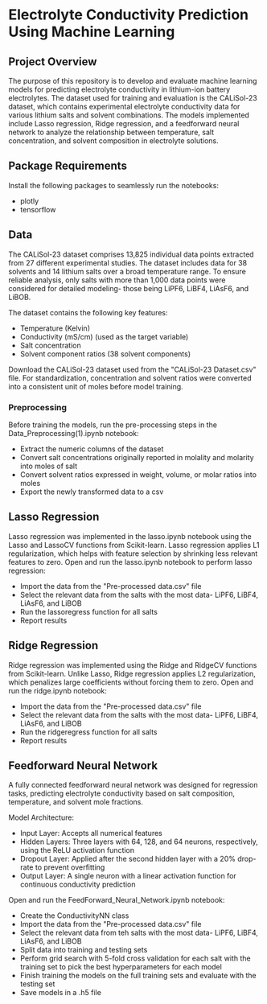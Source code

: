 # Electrolyte Conductivity Prediction Using Machine Learning

## Project Overview
The purpose of this repository is to develop and evaluate machine learning models for predicting electrolyte conductivity in lithium-ion battery electrolytes. The dataset used for training and evaluation is the CALiSol-23 dataset, which contains experimental electrolyte conductivity data for various lithium salts and solvent combinations. The models implemented include Lasso regression, Ridge regression, and a feedforward neural network to analyze the relationship between temperature, salt concentration, and solvent composition in electrolyte solutions.

## Package Requirements
Install the following packages to seamlessly run the notebooks:
* plotly
* tensorflow
  
## Data
The CALiSol-23 dataset comprises 13,825 individual data points extracted from 27 different experimental studies. The dataset includes data for 38 solvents and 14 lithium salts over a broad temperature range. To ensure reliable analysis, only salts with more than 1,000 data points were considered for detailed modeling- those being LiPF6, LiBF4, LiAsF6, and LiBOB.

The dataset contains the following key features:

* Temperature (Kelvin)
* Conductivity (mS/cm) (used as the target variable)
* Salt concentration
* Solvent component ratios (38 solvent components)

Download the CALiSol-23 dataset used from the "CALiSol-23 Dataset.csv" file. For standardization, concentration and solvent ratios were converted into a consistent unit of moles before model training.
### Preprocessing
Before training the models, run the pre-processing steps in the Data_Preprocessing(1).ipynb notebook:

* Extract the numeric columns of the dataset
* Convert salt concentrations originally reported in molality and molarity  into moles of salt
* Convert solvent ratios expressed in weight, volume, or molar ratios into moles
* Export the newly transformed data to a csv

## Lasso Regression

Lasso regression was implemented in the lasso.ipynb notebook using the Lasso and LassoCV functions from Scikit-learn. Lasso regression applies L1 regularization, which helps with feature selection by shrinking less relevant features to zero. Open and run the lasso.ipynb notebook to perform lasso regression:

* Import the data from the "Pre-processed data.csv" file
* Select the relevant data from the salts with the most data-  LiPF6, LiBF4, LiAsF6, and LiBOB
* Run the lassoregress function for all salts
* Report results

## Ridge Regression

Ridge regression was implemented using the Ridge and RidgeCV functions from Scikit-learn. Unlike Lasso, Ridge regression applies L2 regularization, which penalizes large coefficients without forcing them to zero. Open and run the ridge.ipynb notebook:

* Import the data from the "Pre-processed data.csv" file
* Select the relevant data from the salts with the most data-  LiPF6, LiBF4, LiAsF6, and LiBOB
* Run the ridgeregress function for all salts
* Report results

## Feedforward Neural Network

A fully connected feedforward neural network was designed for regression tasks, predicting electrolyte conductivity based on salt composition, temperature, and solvent mole fractions.

Model Architecture:

* Input Layer: Accepts all numerical features
* Hidden Layers: Three layers with 64, 128, and 64 neurons, respectively, using the ReLU activation function
* Dropout Layer: Applied after the second hidden layer with a 20% drop-rate to prevent overfitting
* Output Layer: A single neuron with a linear activation function for continuous conductivity prediction

Open and run the FeedForward_Neural_Network.ipynb notebook:

* Create the ConductivityNN class
* Import the data from the "Pre-processed data.csv" file
* Select the relevant data from teh salts with the most data- LiPF6, LiBF4, LiAsF6, and LiBOB
* Split data into training and testing sets
* Perform grid search with 5-fold cross validation for each salt with the training set to pick the best hyperparameters for each model
* Finish training the models on the full training sets and evaluate with the testing set
* Save models in a .h5 file
